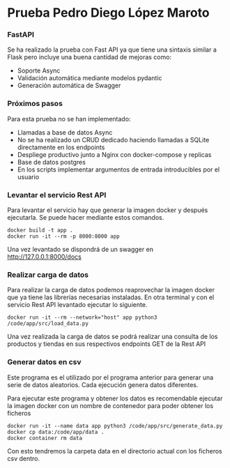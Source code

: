 # Prueba Pedro Diego López Maroto

### FastAPI
Se ha realizado la prueba con Fast API ya que tiene una sintaxis similar a
Flask pero incluye una buena cantidad de mejoras como:
 + Soporte Async
 + Validación automática mediante modelos pydantic
 + Generación automática de Swagger


### Próximos pasos
Para esta prueba no se han implementado:
+ Llamadas a base de datos Async
+ No se ha realizado un CRUD dedicado haciendo llamadas a SQLite directamente en los endpoints
+ Despliege productivo junto a Nginx con docker-compose y replicas
+ Base de datos postgres
+ En los scripts implementar argumentos de entrada introducibles por el usuario

### Levantar el servicio Rest API

Para levantar el servicio hay que generar la imagen docker y después
ejecutarla. Se puede hacer mediante estos comandos.

```commandline
docker build -t app .
docker run -it --rm -p 8000:8000 app
```

Una vez levantado se dispondrá de un swagger en http://127.0.0.1:8000/docs

### Realizar carga de datos

Para realizar la carga de datos podemos reaprovechar la imagen docker
que ya tiene las librerías necesarias instaladas. En otra terminal y
con el servicio Rest API levantado ejecutar lo siguiente.

```commandline
docker run -it --rm --network="host" app python3 /code/app/src/load_data.py
```

Una vez realizada la carga de datos se podrá realizar una consulta de los
productos y tiendas en sus respectivos endpoints GET de la Rest API

### Generar datos en csv
Este programa es el utilizado por el programa anterior para generar una serie
de datos aleatorios. Cada ejecución genera datos diferentes.

Para ejecutar este programa y obtener los datos es recomendable ejecutar
la imagen docker con un nombre de contenedor para poder obtener los ficheros

```commandline
docker run -it --name data app python3 /code/app/src/generate_data.py
docker cp data:/code/app/data .
docker container rm data
```
Con esto tendremos la carpeta data en el directorio actual con los ficheros
csv dentro.